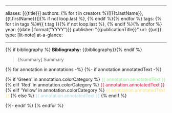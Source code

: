   
--- 
aliases: [{{title}}] 
authors: {% for t in creators %}[[{{t.lastName}}, {{t.firstName}}]]{% if not loop.last %}, {% endif %}{% endfor %}
tags: {% for t in tags %}#{{ t.tag }}{% if not loop.last %}, {% endif %}{% endfor %}
year: {{date | format("YYYY")}} 
publisher: "{{publicationTitle}}" 
url: {{url}} 
type: [lit-note]
at-a-glance: 

--- 
{% if bibliography %}
**Bibliography:** {{bibliography}}{% endif %} 

>[!summary] Summary
> 


{% for annotation in annotations -%} {%- if annotation.annotatedText -%} <p> {% if 'Green' in annotation.colorCategory %} <span style="color: #90EE90">{{ annotation.annotatedText }}</span> {% elif 'Red' in annotation.colorCategory %} <span style="color: #DE1738">{{ annotation.annotatedText }}</span> {% elif 'Yellow' in annotation.colorCategory %} <span style="color: #F9E076">{{ annotation.annotatedText }}</span> {% else %}<span style="color: #ADD8E6"> {{ annotation.annotatedText }}</span> {% endif %} </p>{%- endif %} {% endfor %}